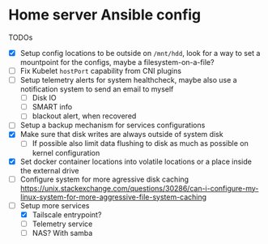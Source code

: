 # Home server Ansible config

TODOs
- [x] Setup config locations to be outside on `/mnt/hdd`, look for a way to set a mountpoint for the configs, maybe a filesystem-on-a-file?
- [ ] Fix Kubelet `hostPort` capability from CNI plugins
- [ ] Setup telemetry alerts for system healthcheck, maybe also use a notification system to send an email to myself
    - [ ] Disk IO
    - [ ] SMART info
    - [ ] blackout alert, when recovered
- [ ] Setup a backup mechanism for services configurations
- [x] Make sure that disk writes are always outside of system disk
    - [ ] If possible also limit data flushing to disk as much as possible on kernel configuration
- [x] Set docker container locations into volatile locations or a place inside the external drive
- [ ] Configure system for more agressive disk caching
      https://unix.stackexchange.com/questions/30286/can-i-configure-my-linux-system-for-more-aggressive-file-system-caching
- [ ] Setup more services
    - [x] Tailscale entrypoint?
    - [ ] Telemetry service
    - [ ] NAS? With samba
